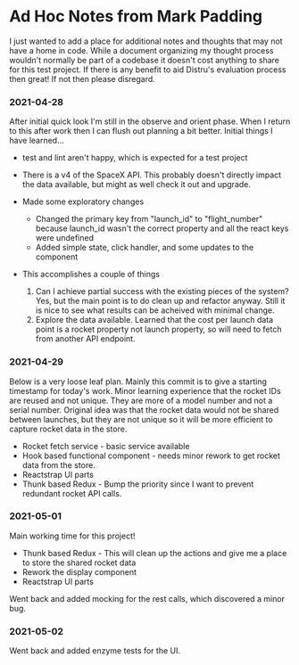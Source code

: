# Ad Hoc Notes from Mark Padding
I just wanted to add a place for additional notes and thoughts that may not have a home in code.  While a document organizing my thought process wouldn't normally be part of a codebase it doesn't cost anything to share for this test project.  If there is any benefit to aid Distru's evaluation process then great!  If not then please disregard.

### 2021-04-28 
After initial quick look I'm still in the observe and orient phase.  When I return to this after work then I can flush out planning a bit better.  Initial things I have learned...
* test and lint aren't happy, which is expected for a test project
* There is a v4 of the SpaceX API.  This probably doesn't directly impact the data available, but might as well check it out and upgrade.
* Made some exploratory changes
   * Changed the primary key from "launch_id" to "flight_number" because launch_id wasn't the correct property and all the react keys were undefined
   * Added simple state, click handler, and some updates to the component
* This accomplishes a couple of things

   1. Can I achieve partial success with the existing pieces of the system?  Yes, but the main point is to do clean up and refactor anyway.  Still it is nice to see what results can be acheived with minimal change.
   2. Explore the data available.  Learned that the cost per launch data point is a rocket property not launch property, so will need to fetch from another API endpoint.

### 2021-04-29
Below is a very loose leaf plan.  Mainly this commit is to give a starting timestamp for today's work.  Minor learning experience that the rocket IDs are reused and not unique.  They are more of a model number and not a serial number.  Original idea was that the rocket data would not be shared between launches, but they are not unique so it will be more efficient to capture rocket data in the store.
* Rocket fetch service - basic service available
* Hook based functional component - needs minor rework to get rocket data from the store.
* Reactstrap UI parts
* Thunk based Redux  - Bump the priority since I want to prevent redundant rocket API calls.

### 2021-05-01 
Main working time for this project!
* Thunk based Redux - This will clean up the actions and give me a place to store the shared rocket data
* Rework the display component
* Reactstrap UI parts

Went back and added mocking for the rest calls, which discovered a minor bug.


### 2021-05-02
Went back and added enzyme tests for the UI.